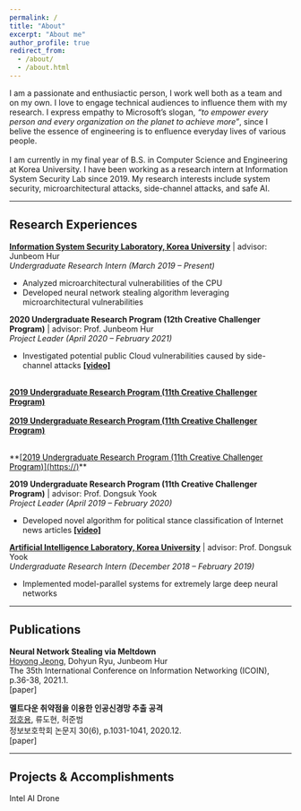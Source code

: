```yaml
---
permalink: /
title: "About"
excerpt: "About me"
author_profile: true
redirect_from: 
  - /about/
  - /about.html
---
```


I am a passionate and enthusiactic person, I work well both as a team and on my own. I love to engage technical audiences to influence them with my research. I express empathy to Microsoft’s slogan, *“to empower every person and every organization on the planet to achieve more”*, since I belive the essence of engineering is to enfluence everyday lives of various people.<br>
<br>
I am currently in my final year of B.S. in Computer Science and Engineering at Korea University. I have been working as a research intern at Information System Security Lab since 2019. My research interests include system security, microarchitectural attacks, side-channel attacks, and safe AI.

---
## Research Experiences
**[Information System Security Laboratory, Korea University](http://isslab.korea.ac.kr/)** | advisor: Junbeom Hur<br>
_Undergraduate Research Intern (March 2019 – Present)_<br>
- Analyzed microarchitectural vulnerabilities of the CPU
- Developed neural network stealing algorithm leveraging microarchitectural vulnerabilities

**2020 Undergraduate Research Program (12th Creative Challenger Program)** | advisor: Prof. Junbeom Hur<br>
_Project Leader (April 2020 – February 2021)_<br>
- Investigated potential public Cloud vulnerabilities caused by side-channel attacks  **[[video]](https://)**

<br>**<u>2019 Undergraduate Research Program (11th Creative Challenger Program)</u>**<br>
<br>**<u>[2019 Undergraduate Research Program (11th Creative Challenger Program)](https://)</u>**<br>

<br>
**<u>[<span style="color:black">2019 Undergraduate Research Program (11th Creative Challenger Program)</span>](https://)</u>**
<br>


**2019 Undergraduate Research Program (11th Creative Challenger Program)** | advisor: Prof. Dongsuk Yook<br>
_Project Leader (April 2019 – February 2020)_<br>
- Developed novel algorithm for political stance classification of Internet news articles  **[[video]](https://youtu.be/mPty8IovFVo)**

**[Artificial Intelligence Laboratory, Korea University](http://ai.korea.ac.kr/)** | advisor: Prof. Dongsuk Yook<br>
_Undergraduate Research Intern (December 2018 – February 2019)_<br>
- Implemented model-parallel systems for extremely large deep neural networks


---
## Publications
**Neural Network Stealing via Meltdown**<br>
<u>Hoyong Jeong</u>, Dohyun Ryu, Junbeom Hur<br>
The 35th International Conference on Information Networking (ICOIN), p.36-38, 2021.1.<br>
[paper]

**멜트다운 취약점을 이용한 인공신경망 추출 공격**<br>
<u>정호용</u>, 류도현, 허준범<br>
정보보호학회 논문지 30(6), p.1031-1041, 2020.12.<br>
[paper]

---
## Projects & Accomplishments
Intel AI Drone 
